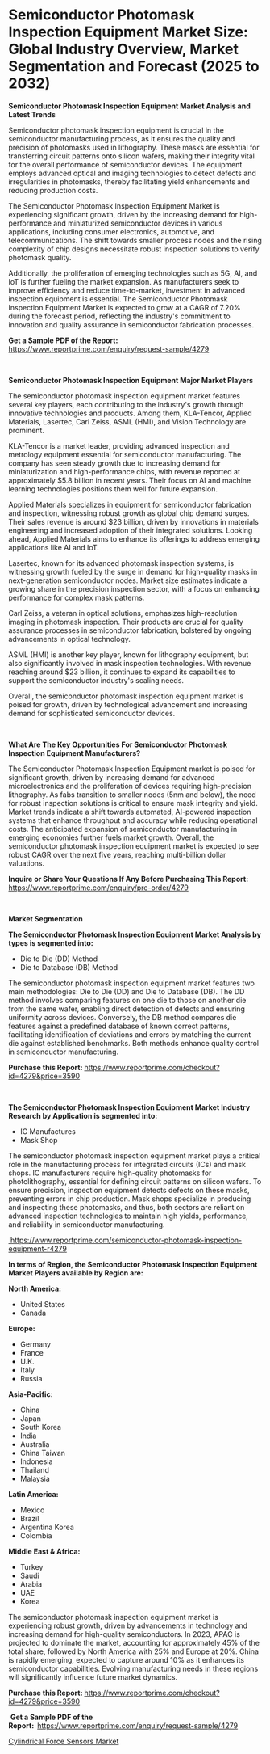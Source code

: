 <p><h1>Semiconductor Photomask Inspection Equipment Market Size: Global Industry Overview, Market Segmentation and Forecast (2025 to 2032)</h1></p><p><strong>Semiconductor Photomask Inspection Equipment Market Analysis and Latest Trends</strong></p>
<p><p>Semiconductor photomask inspection equipment is crucial in the semiconductor manufacturing process, as it ensures the quality and precision of photomasks used in lithography. These masks are essential for transferring circuit patterns onto silicon wafers, making their integrity vital for the overall performance of semiconductor devices. The equipment employs advanced optical and imaging technologies to detect defects and irregularities in photomasks, thereby facilitating yield enhancements and reducing production costs.</p><p>The Semiconductor Photomask Inspection Equipment Market is experiencing significant growth, driven by the increasing demand for high-performance and miniaturized semiconductor devices in various applications, including consumer electronics, automotive, and telecommunications. The shift towards smaller process nodes and the rising complexity of chip designs necessitate robust inspection solutions to verify photomask quality.</p><p>Additionally, the proliferation of emerging technologies such as 5G, AI, and IoT is further fueling the market expansion. As manufacturers seek to improve efficiency and reduce time-to-market, investment in advanced inspection equipment is essential. The Semiconductor Photomask Inspection Equipment Market is expected to grow at a CAGR of 7.20% during the forecast period, reflecting the industry's commitment to innovation and quality assurance in semiconductor fabrication processes.</p></p>
<p><strong>Get a Sample PDF of the Report:&nbsp;</strong> <a href="https://www.reportprime.com/enquiry/request-sample/4279?utm_campaign=2990&utm_medium=2&utm_source=Github&utm_content=ia&utm_term=19032025&utm_id=semiconductor-photomask-inspection-equipment">https://www.reportprime.com/enquiry/request-sample/4279</a></p>
<p>&nbsp;</p>
<p><strong>Semiconductor Photomask Inspection Equipment Major Market Players</strong></p>
<p><p>The semiconductor photomask inspection equipment market features several key players, each contributing to the industry's growth through innovative technologies and products. Among them, KLA-Tencor, Applied Materials, Lasertec, Carl Zeiss, ASML (HMI), and Vision Technology are prominent.</p><p>KLA-Tencor is a market leader, providing advanced inspection and metrology equipment essential for semiconductor manufacturing. The company has seen steady growth due to increasing demand for miniaturization and high-performance chips, with revenue reported at approximately $5.8 billion in recent years. Their focus on AI and machine learning technologies positions them well for future expansion.</p><p>Applied Materials specializes in equipment for semiconductor fabrication and inspection, witnessing robust growth as global chip demand surges. Their sales revenue is around $23 billion, driven by innovations in materials engineering and increased adoption of their integrated solutions. Looking ahead, Applied Materials aims to enhance its offerings to address emerging applications like AI and IoT.</p><p>Lasertec, known for its advanced photomask inspection systems, is witnessing growth fueled by the surge in demand for high-quality masks in next-generation semiconductor nodes. Market size estimates indicate a growing share in the precision inspection sector, with a focus on enhancing performance for complex mask patterns.</p><p>Carl Zeiss, a veteran in optical solutions, emphasizes high-resolution imaging in photomask inspection. Their products are crucial for quality assurance processes in semiconductor fabrication, bolstered by ongoing advancements in optical technology.</p><p>ASML (HMI) is another key player, known for lithography equipment, but also significantly involved in mask inspection technologies. With revenue reaching around $23 billion, it continues to expand its capabilities to support the semiconductor industry's scaling needs.</p><p>Overall, the semiconductor photomask inspection equipment market is poised for growth, driven by technological advancement and increasing demand for sophisticated semiconductor devices.</p></p>
<p>&nbsp;</p>
<p><strong>What Are The Key Opportunities For Semiconductor Photomask Inspection Equipment Manufacturers?</strong></p>
<p><p>The Semiconductor Photomask Inspection Equipment market is poised for significant growth, driven by increasing demand for advanced microelectronics and the proliferation of devices requiring high-precision lithography. As fabs transition to smaller nodes (5nm and below), the need for robust inspection solutions is critical to ensure mask integrity and yield. Market trends indicate a shift towards automated, AI-powered inspection systems that enhance throughput and accuracy while reducing operational costs. The anticipated expansion of semiconductor manufacturing in emerging economies further fuels market growth. Overall, the semiconductor photomask inspection equipment market is expected to see robust CAGR over the next five years, reaching multi-billion dollar valuations.</p></p>
<p><strong>Inquire or Share Your Questions If Any Before Purchasing This Report:</strong> <a href="https://www.reportprime.com/enquiry/pre-order/4279?utm_campaign=2990&utm_medium=2&utm_source=Github&utm_content=ia&utm_term=19032025&utm_id=semiconductor-photomask-inspection-equipment">https://www.reportprime.com/enquiry/pre-order/4279</a></p>
<p>&nbsp;</p>
<p><strong>Market Segmentation</strong></p>
<p><strong>The Semiconductor Photomask Inspection Equipment Market Analysis by types is segmented into:</strong></p>
<p><ul><li>Die to Die (DD) Method</li><li>Die to Database (DB) Method</li></ul></p>
<p><p>The semiconductor photomask inspection equipment market features two main methodologies: Die to Die (DD) and Die to Database (DB). The DD method involves comparing features on one die to those on another die from the same wafer, enabling direct detection of defects and ensuring uniformity across devices. Conversely, the DB method compares die features against a predefined database of known correct patterns, facilitating identification of deviations and errors by matching the current die against established benchmarks. Both methods enhance quality control in semiconductor manufacturing.</p></p>
<p><strong>Purchase this Report:&nbsp;</strong><a href="https://www.reportprime.com/checkout?id=4279&price=3590&utm_campaign=2990&utm_medium=2&utm_source=Github&utm_content=ia&utm_term=19032025&utm_id=semiconductor-photomask-inspection-equipment">https://www.reportprime.com/checkout?id=4279&price=3590</a></p>
<p>&nbsp;</p>
<p><strong>The Semiconductor Photomask Inspection Equipment Market Industry Research by Application is segmented into:</strong></p>
<p><ul><li>IC Manufactures</li><li>Mask Shop</li></ul></p>
<p><p>The semiconductor photomask inspection equipment market plays a critical role in the manufacturing process for integrated circuits (ICs) and mask shops. IC manufacturers require high-quality photomasks for photolithography, essential for defining circuit patterns on silicon wafers. To ensure precision, inspection equipment detects defects on these masks, preventing errors in chip production. Mask shops specialize in producing and inspecting these photomasks, and thus, both sectors are reliant on advanced inspection technologies to maintain high yields, performance, and reliability in semiconductor manufacturing.</p></p>
<p><a href="https://www.reportprime.com/semiconductor-photomask-inspection-equipment-r4279?utm_campaign=2990&utm_medium=2&utm_source=Github&utm_content=ia&utm_term=19032025&utm_id=semiconductor-photomask-inspection-equipment">&nbsp;https://www.reportprime.com/semiconductor-photomask-inspection-equipment-r4279</a></p>
<p><strong>In terms of Region, the Semiconductor Photomask Inspection Equipment Market Players available by Region are:</strong></p>
<p>
    <p> <strong> North America: </strong>
        <ul>
            <li>United States</li>
            <li>Canada</li>
        </ul>
        </p> 
    <p> <strong> Europe: </strong>
        <ul>
            <li>Germany</li>
            <li>France</li>
            <li>U.K.</li>
            <li>Italy</li>
            <li>Russia</li>
        </ul>
        </p> 
    <p> <strong> Asia-Pacific: </strong>
        <ul>
            <li>China</li>
            <li>Japan</li>
            <li>South Korea</li>
            <li>India</li>
            <li>Australia</li>
            <li>China Taiwan</li>
            <li>Indonesia</li>
            <li>Thailand</li>
            <li>Malaysia</li>
        </ul>
        </p> 
    <p> <strong> Latin America: </strong>
        <ul>
            <li>Mexico</li>
            <li>Brazil</li>
            <li>Argentina Korea</li>
            <li>Colombia</li>
        </ul>
        </p> 
    <p> <strong> Middle East & Africa: </strong>
        <ul>
            <li>Turkey</li>
            <li>Saudi</li>
            <li>Arabia</li>
            <li>UAE</li>
            <li>Korea</li>
        </ul>
    </p>
    </p>
<p><p>The semiconductor photomask inspection equipment market is experiencing robust growth, driven by advancements in technology and increasing demand for high-quality semiconductors. In 2023, APAC is projected to dominate the market, accounting for approximately 45% of the total share, followed by North America with 25% and Europe at 20%. China is rapidly emerging, expected to capture around 10% as it enhances its semiconductor capabilities. Evolving manufacturing needs in these regions will significantly influence future market dynamics.</p></p>
<p><strong>Purchase this Report: </strong><a href="https://www.reportprime.com/checkout?id=4279&price=3590&utm_campaign=2990&utm_medium=2&utm_source=Github&utm_content=ia&utm_term=19032025&utm_id=semiconductor-photomask-inspection-equipment">https://www.reportprime.com/checkout?id=4279&price=3590</a></p>
<p>&nbsp;<strong>Get a Sample PDF of the Report:&nbsp;&nbsp;</strong><a href="https://www.reportprime.com/enquiry/request-sample/4279?utm_campaign=2990&utm_medium=2&utm_source=Github&utm_content=ia&utm_term=19032025&utm_id=semiconductor-photomask-inspection-equipment">https://www.reportprime.com/enquiry/request-sample/4279</a></p>
<p><strong></strong></p>
<p><p><a href="https://github.com/ienamoun/Market-Research-Report-List-1/blob/main/cylindrical-force-sensors-market.md?utm_campaign=2990&utm_medium=2&utm_source=Github&utm_content=ia&utm_term=19032025&utm_id=semiconductor-photomask-inspection-equipment">Cylindrical Force Sensors Market</a></p></p>